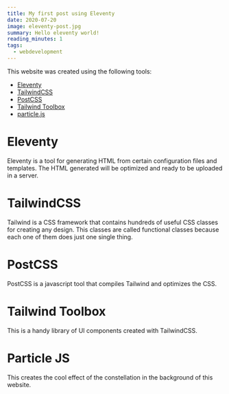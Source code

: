 ```yaml
---
title: My first post using Eleventy
date: 2020-07-20
image: eleventy-post.jpg
summary: Hello eleventy world!
reading_minutes: 1
tags:
  - webdevelopment
---
```


This website was created using the following tools:
- [Eleventy](https://www.11ty.dev/)
- [TailwindCSS](https://tailwindcss.com/)
- [PostCSS](https://postcss.org/)
- [Tailwind Toolbox](https://www.tailwindtoolbox.com/)
- [particle.js](https://marcbruederlin.github.io/particles.js/)

# Eleventy
Eleventy is a tool for generating HTML from certain configuration files and templates. The HTML generated will be optimized and ready to be uploaded in a server.

# TailwindCSS
Tailwind is a CSS framework that contains hundreds of useful CSS classes for creating any design. This classes are called functional classes because each one of them does just one single thing.

# PostCSS
PostCSS is a javascript tool that compiles Tailwind and optimizes the CSS.

# Tailwind Toolbox
This is a handy library of UI components created with TailwindCSS.

# Particle JS
This creates the cool effect of the constellation in the background of this website.
